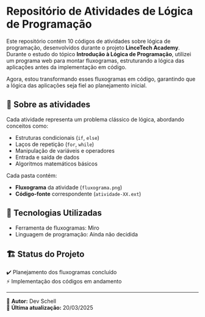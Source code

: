 # Repositório de Atividades de Lógica de Programação

Este repositório contém 10 códigos de atividades sobre lógica de programação, desenvolvidos durante o projeto **LinceTech Academy**. Durante o estudo do tópico **Introdução à Lógica de Programação**, utilizei um programa web para montar fluxogramas, estruturando a lógica das aplicações antes da implementação em código.

Agora, estou transformando esses fluxogramas em código, garantindo que a lógica das aplicações seja fiel ao planejamento inicial.

## 📌 Sobre as atividades
Cada atividade representa um problema clássico de lógica, abordando conceitos como:
- Estruturas condicionais (`if`, `else`)
- Laços de repetição (`for`, `while`)
- Manipulação de variáveis e operadores
- Entrada e saída de dados
- Algoritmos matemáticos básicos

Cada pasta contém:
- **Fluxograma** da atividade (`fluxograma.png`)
- **Código-fonte** correspondente (`atividade-XX.ext`)

## 🚀 Tecnologias Utilizadas
- Ferramenta de fluxogramas: Miro
- Linguagem de programação: Ainda não decidida

## 🏗️ Status do Projeto
✔️ Planejamento dos fluxogramas concluído  
⚡ Implementação dos códigos em andamento  

---

📢 **Autor:** Dev Schell  
📅 **Última atualização:** 20/03/2025